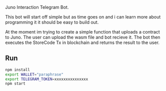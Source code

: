 Juno Interaction Telegram Bot. 

This bot will start off simple but as time goes on and i can learn more about programming it it should be easy to build out.

At the moment im trying to create a simple function that uploads a contract to Juno. The user can upload the wasm file and bot recieve it. 
The bot then executes the StoreCode Tx in blockchain and returns the result to the user. 

## Run

```bash
npm install
export WALLET="paraphrase"
export TELEGRAM_TOKEN=xxxxxxxxxxxxxxx
npm start
```